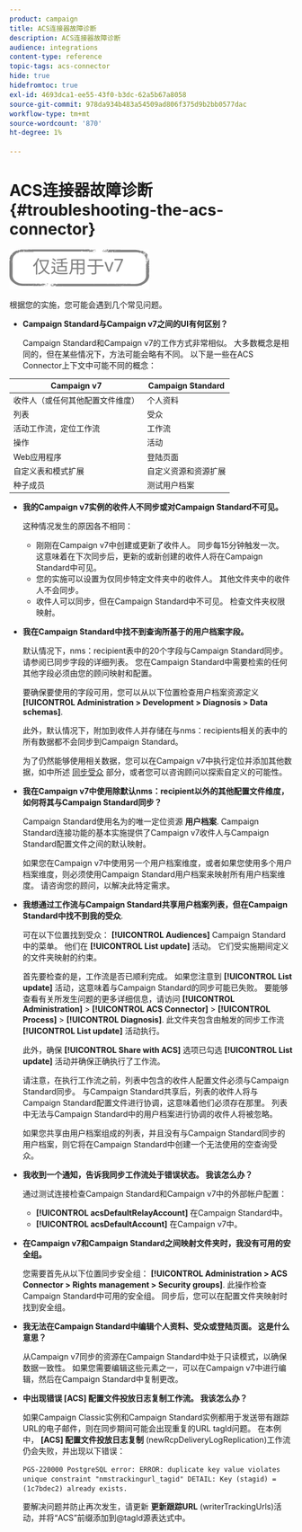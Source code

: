 ```yaml
---
product: campaign
title: ACS连接器故障诊断
description: ACS连接器故障诊断
audience: integrations
content-type: reference
topic-tags: acs-connector
hide: true
hidefromtoc: true
exl-id: 4693dca1-ee55-43f0-b3dc-62a5b67a8058
source-git-commit: 978da934b483a54509ad806f375d9b2bb0577dac
workflow-type: tm+mt
source-wordcount: '870'
ht-degree: 1%

---
```


# ACS连接器故障诊断{#troubleshooting-the-acs-connector}

![](../../assets/v7-only.svg)

根据您的实施，您可能会遇到几个常见问题。

* **Campaign Standard与Campaign v7之间的UI有何区别？**

   Campaign Standard和Campaign v7的工作方式非常相似。 大多数概念是相同的，但在某些情况下，方法可能会略有不同。 以下是一些在ACS Connector上下文中可能不同的概念：

<table> 
 <thead> 
  <tr> 
   <th> Campaign v7<br /> </th> 
   <th> Campaign Standard<br /> </th> 
  </tr> 
 </thead> 
 <tbody> 
  <tr> 
   <td> 收件人（或任何其他配置文件维度）<br /> </td> 
   <td> 个人资料<br /> </td> 
  </tr> 
  <tr> 
   <td> 列表<br /> </td> 
   <td> 受众<br /> </td> 
  </tr> 
  <tr> 
   <td> 活动工作流，定位工作流<br /> </td> 
   <td> 工作流<br /> </td> 
  </tr> 
  <tr> 
   <td> 操作<br /> </td> 
   <td> 活动<br /> </td> 
  </tr> 
  <tr> 
   <td> Web应用程序<br /> </td> 
   <td> 登陆页面<br /> </td> 
  </tr> 
  <tr> 
   <td> 自定义表和模式扩展<br /> </td> 
   <td> 自定义资源和资源扩展<br /> </td> 
  </tr> 
  <tr> 
   <td> 种子成员<br /> </td> 
   <td> 测试用户档案<br /> </td> 
  </tr> 
 </tbody> 
</table>

* **我的Campaign v7实例的收件人不同步或对Campaign Standard不可见。**

   这种情况发生的原因各不相同：

   * 刚刚在Campaign v7中创建或更新了收件人。 同步每15分钟触发一次。 这意味着在下次同步后，更新的或新创建的收件人将在Campaign Standard中可见。
   * 您的实施可以设置为仅同步特定文件夹中的收件人。 其他文件夹中的收件人不会同步。
   * 收件人可以同步，但在Campaign Standard中不可见。 检查文件夹权限映射。

* **我在Campaign Standard中找不到查询所基于的用户档案字段。**

   默认情况下，nms：recipient表中的20个字段与Campaign Standard同步。 请参阅已同步字段的详细列表。 您在Campaign Standard中需要检索的任何其他字段必须由您的顾问映射和配置。

   要确保要使用的字段可用，您可以从以下位置检查用户档案资源定义 **[!UICONTROL Administration > Development > Diagnosis > Data schemas]**.

   此外，默认情况下，附加到收件人并存储在与nms：recipients相关的表中的所有数据都不会同步到Campaign Standard。

   为了仍然能够使用相关数据，您可以在Campaign v7中执行定位并添加其他数据，如中所述 [同步受众](../../integrations/using/synchronizing-audiences.md) 部分，或者您可以咨询顾问以探索自定义的可能性。

* **我在Campaign v7中使用除默认nms：recipient以外的其他配置文件维度，如何将其与Campaign Standard同步？**

   Campaign Standard使用名为的唯一定位资源 **用户档案**. Campaign Standard连接功能的基本实施提供了Campaign v7收件人与Campaign Standard配置文件之间的默认映射。

   如果您在Campaign v7中使用另一个用户档案维度，或者如果您使用多个用户档案维度，则必须使用Campaign Standard用户档案来映射所有用户档案维度。 请咨询您的顾问，以解决此特定需求。

* **我想通过工作流与Campaign Standard共享用户档案列表，但在Campaign Standard中找不到我的受众**.

   可在以下位置找到受众： **[!UICONTROL Audiences]** Campaign Standard中的菜单。 他们在 **[!UICONTROL List update]** 活动。 它们受实施期间定义的文件夹映射的约束。

   首先要检查的是，工作流是否已顺利完成。 如果您注意到 **[!UICONTROL List update]** 活动，这意味着与Campaign Standard的同步可能已失败。 要能够查看有关所发生问题的更多详细信息，请访问 **[!UICONTROL Administration]** > **[!UICONTROL ACS Connector]** > **[!UICONTROL Process]** > **[!UICONTROL Diagnosis]**. 此文件夹包含由触发的同步工作流 **[!UICONTROL List update]** 活动执行。

   此外，确保 **[!UICONTROL Share with ACS]** 选项已勾选 **[!UICONTROL List update]** 活动并确保正确执行了工作流。

   请注意，在执行工作流之前，列表中包含的收件人配置文件必须与Campaign Standard同步。 与Campaign Standard共享后，列表的收件人将与Campaign Standard配置文件进行协调，这意味着他们必须存在那里。 列表中无法与Campaign Standard中的用户档案进行协调的收件人将被忽略。

   如果您共享由用户档案组成的列表，并且没有与Campaign Standard同步的用户档案，则它将在Campaign Standard中创建一个无法使用的空查询受众。

* **我收到一个通知，告诉我同步工作流处于错误状态。 我该怎么办？**

   通过测试连接检查Campaign Standard和Campaign v7中的外部帐户配置：

   * **[!UICONTROL acsDefaultRelayAccount]** 在Campaign Standard中。
   * **[!UICONTROL acsDefaultAccount]** 在Campaign v7中。

* **在Campaign v7和Campaign Standard之间映射文件夹时，我没有可用的安全组。**

   您需要首先从以下位置同步安全组： **[!UICONTROL Administration > ACS Connector > Rights management > Security groups]**. 此操作检查Campaign Standard中可用的安全组。 同步后，您可以在配置文件夹映射时找到安全组。

* **我无法在Campaign Standard中编辑个人资料、受众或登陆页面。 这是什么意思？**

   从Campaign v7同步的资源在Campaign Standard中处于只读模式，以确保数据一致性。 如果您需要编辑这些元素之一，可以在Campaign v7中进行编辑，然后在Campaign Standard中复制更改。

* **中出现错误 [ACS] 配置文件投放日志复制工作流。 我该怎么办？**

   如果Campaign Classic实例和Campaign Standard实例都用于发送带有跟踪URL的电子邮件，则在同步期间可能会出现重复的URL tagId问题。 在本例中， **[ACS] 配置文件投放日志复制** (newRcpDeliveryLogReplication)工作流仍会失败，并出现以下错误：

   ```PGS-220000 PostgreSQL error: ERROR: duplicate key value violates unique constraint "nmstrackingurl_tagid" DETAIL: Key (stagid) = (1c7bdec2) already exists.```

   要解决问题并防止再次发生，请更新 **更新跟踪URL** (writerTrackingUrls)活动，并将“ACS”前缀添加到@tagId源表达式中。
